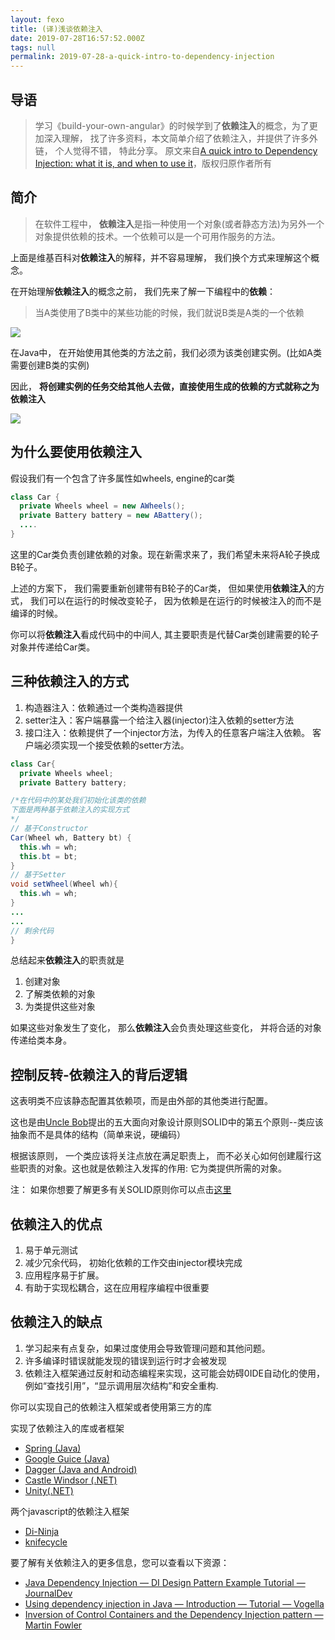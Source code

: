 ```yaml
---
layout: fexo
title: (译)浅谈依赖注入
date: 2019-07-28T16:57:52.000Z
tags: null
permalink: 2019-07-28-a-quick-intro-to-dependency-injection
---
```

## 导语
> 学习《build-your-own-angular》的时候学到了**依赖注入**的概念，为了更加深入理解， 找了许多资料，本文简单介绍了依赖注入，并提供了许多外链， 个人觉得不错， 特此分享。
> 原文来自[A quick intro to Dependency Injection: what it is, and when to use it](https://medium.com/free-code-camp/a-quick-intro-to-dependency-injection-what-it-is-and-when-to-use-it-7578c84fa88f)，版权归原作者所有


## 简介
>在软件工程中， **依赖注入**是指一种使用一个对象(或者静态方法)为另外一个对象提供依赖的技术。一个依赖可以是一个可用作服务的方法。

上面是维基百科对**依赖注入**的解释，并不容易理解， 我们换个方式来理解这个概念。

在开始理解**依赖注入**的概念之前， 我们先来了解一下编程中的**依赖**：

> 当A类使用了B类中的某些功能的时候，我们就说B类是A类的一个依赖

![](https://miro.medium.com/max/700/1*0P-1JhnUaZeobDUAajIbhA.jpeg)

在Java中， 在开始使用其他类的方法之前，我们必须为该类创建实例。(比如A类需要创建B类的实例)


因此， **将创建实例的任务交给其他人去做，直接使用生成的依赖的方式就称之为依赖注入**

![](https://miro.medium.com/max/1000/1*TF-VdAgPfcD497kAW77Ukg.png)

## 为什么要使用依赖注入
假设我们有一个包含了许多属性如wheels, engine的car类
```java
class Car {
  private Wheels wheel = new AWheels();
  private Battery battery = new ABattery();
  ....
}
```
这里的Car类负责创建依赖的对象。现在新需求来了，我们希望未来将A轮子换成B轮子。

上述的方案下， 我们需要重新创建带有B轮子的Car类， 但如果使用**依赖注入**的方式， 我们可以在运行的时候改变轮子， 因为依赖是在运行的时候被注入的而不是编译的时候。

你可以将**依赖注入**看成代码中的中间人, 其主要职责是代替Car类创建需要的轮子对象并传递给Car类。

## 三种依赖注入的方式
1. 构造器注入：依赖通过一个类构造器提供 
2. setter注入：客户端暴露一个给注入器(injector)注入依赖的setter方法
3. 接口注入：依赖提供了一个injector方法，为传入的任意客户端注入依赖。 客户端必须实现一个接受依赖的setter方法。
```java
class Car{
  private Wheels wheel;
  private Battery battery;

/*在代码中的某处我们初始化该类的依赖
下面是两种基于依赖注入的实现方式
*/
// 基于Constructor
Car(Wheel wh, Battery bt) {
  this.wh = wh;
  this.bt = bt;
}
// 基于Setter 
void setWheel(Wheel wh){
  this.wh = wh;
}
...
...
// 剩余代码
}
```
总结起来**依赖注入**的职责就是
1. 创建对象
2. 了解类依赖的对象
3. 为类提供这些对象

如果这些对象发生了变化， 那么**依赖注入**会负责处理这些变化， 并将合适的对象传递给类本身。

## 控制反转-依赖注入的背后逻辑
这表明类不应该静态配置其依赖项，而是由外部的其他类进行配置。

这也是由[Uncle Bob](https://en.wikipedia.org/wiki/Robert_C._Martin?source=post_page---------------------------)提出的五大面向对象设计原则SOLID中的第五个原则--类应该抽象而不是具体的结构（简单来说，硬编码）

根据该原则， 一个类应该将关注点放在满足职责上， 而不必关心如何创建履行这些职责的对象。这也就是依赖注入发挥的作用: 它为类提供所需的对象。

注： 如果你想要了解更多有关SOLID原则你可以点击[这里](https://scotch.io/bar-talk/s-o-l-i-d-the-first-five-principles-of-object-oriented-design?source=post_page---------------------------#toc-single-responsibility-principle)
## 依赖注入的优点
1. 易于单元测试
2. 减少冗余代码， 初始化依赖的工作交由injector模块完成
3. 应用程序易于扩展。
4. 有助于实现松耦合，这在应用程序编程中很重要

## 依赖注入的缺点
1. 学习起来有点复杂，如果过度使用会导致管理问题和其他问题。
2. 许多编译时错误就能发现的错误到运行时才会被发现
3. 依赖注入框架通过反射和动态编程来实现，这可能会妨碍0IDE自动化的使用，例如“查找引用”，“显示调用层次结构”和安全重构.

你可以实现自己的依赖注入框架或者使用第三方的库

实现了依赖注入的库或者框架
* [Spring (Java)](https://www.tutorialspoint.com/spring/spring_dependency_injection.htm?source=post_page---------------------------)
* [Google Guice (Java)](https://github.com/google/guice?source=post_page---------------------------)
* [Dagger (Java and Android)](http://square.github.io/dagger/?source=post_page---------------------------)
* [Castle Windsor (.NET)](https://github.com/castleproject/Windsor?source=post_page---------------------------)
* [Unity(.NET)](https://www.microsoft.com/en-us/download/details.aspx?id=39944&source=post_page---------------------------)

两个javascript的依赖注入框架
* [Di-Ninja](https://di-ninja.github.io/di-ninja/?source=post_page---------------------------)
* [knifecycle](https://github.com/nfroidure/knifecycle?source=post_page---------------------------)

要了解有关依赖注入的更多信息，您可以查看以下资源：

* [Java Dependency Injection — DI Design Pattern Example Tutorial — JournalDev](https://www.journaldev.com/2394/java-dependency-injection-design-pattern-example-tutorial?source=post_page---------------------------)
* [Using dependency injection in Java — Introduction — Tutorial — Vogella](http://www.vogella.com/tutorials/DependencyInjection/article.html?source=post_page---------------------------)
* [Inversion of Control Containers and the Dependency Injection pattern — Martin Fowler](https://www.martinfowler.com/articles/injection.html?source=post_page---------------------------)
